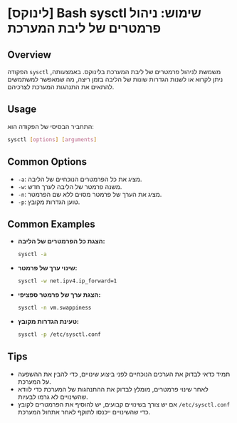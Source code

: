 # [לינוקס] Bash sysctl שימוש: ניהול פרמטרים של ליבת המערכת

## Overview
הפקודה `sysctl` משמשת לניהול פרמטרים של ליבת המערכת בלינוקס. באמצעותה, ניתן לקרוא או לשנות הגדרות שונות של הליבה בזמן ריצה, מה שמאפשר למשתמשים להתאים את התנהגות המערכת לצרכיהם.

## Usage
התחביר הבסיסי של הפקודה הוא:
```bash
sysctl [options] [arguments]
```

## Common Options
- `-a`: מציג את כל הפרמטרים הנוכחיים של הליבה.
- `-w`: משנה פרמטר של הליבה לערך חדש.
- `-n`: מציג את הערך של פרמטר מסוים ללא שם הפרמטר.
- `-p`: טוען הגדרות מקובץ.

## Common Examples
- **הצגת כל הפרמטרים של הליבה:**
  ```bash
  sysctl -a
  ```

- **שינוי ערך של פרמטר:**
  ```bash
  sysctl -w net.ipv4.ip_forward=1
  ```

- **הצגת ערך של פרמטר ספציפי:**
  ```bash
  sysctl -n vm.swappiness
  ```

- **טעינת הגדרות מקובץ:**
  ```bash
  sysctl -p /etc/sysctl.conf
  ```

## Tips
- תמיד כדאי לבדוק את הערכים הנוכחיים לפני ביצוע שינויים, כדי להבין את ההשפעה על המערכת.
- לאחר שינוי פרמטרים, מומלץ לבדוק את ההתנהגות של המערכת כדי לוודא שהשינויים לא גרמו לבעיות.
- אם יש צורך בשינויים קבועים, יש להוסיף את הפרמטרים לקובץ `/etc/sysctl.conf` כדי שהשינויים ייכנסו לתוקף לאחר אתחול המערכת.